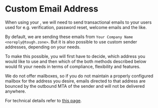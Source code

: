 # Custom Email Address

When using your <ToughZone />, we will need to send transactional emails to your users used for e.g.
verification, password reset, welcome emails and the like.

By default, we are sending these emails from `Your Company Name <noreply@tough.zone>`. But it is
also possible to use custom sender addresses, depending on your needs.

To make this possible, you will first have to decide, which address you would like to use and then
which of the both methods described below would fit your needs in terms of compliance, flexibility
and features.

We do not offer mailboxes, so if you do not maintain a properly configured mailbox for the address
you desire, emails directed to that address are bounced by the outbound MTA of the sender and will
not be delivered anywhere.

For technical details refer to [this page](/technical/CustomEmailAddress.md).
